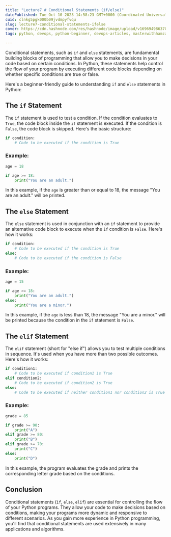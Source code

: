 ```yaml
---
title: "Lecture7 # Conditional Statements (if/else)"
datePublished: Tue Oct 10 2023 14:58:23 GMT+0000 (Coordinated Universal Time)
cuid: clnkg5pgk000b09jvdmpyfvqu
slug: lecture7-conditional-statements-ifelse
cover: https://cdn.hashnode.com/res/hashnode/image/upload/v1696949863708/587f3073-ac26-4955-8b23-6848b596a859.png
tags: python, devops, python-beginner, devops-articles, masterwithhamza

---
```


Conditional statements, such as `if` and `else` statements, are fundamental building blocks of programming that allow you to make decisions in your code based on certain conditions. In Python, these statements help control the flow of your program by executing different code blocks depending on whether specific conditions are true or false.

Here's a beginner-friendly guide to understanding `if` and `else` statements in Python:

## **The** `if` Statement

The `if` statement is used to test a condition. If the condition evaluates to `True`, the code block inside the `if` statement is executed. If the condition is `False`, the code block is skipped. Here's the basic structure:

```python
if condition:
    # Code to be executed if the condition is True
```

### **Example:**

```python
age = 18

if age >= 18:
    print("You are an adult.")
```

In this example, if the `age` is greater than or equal to 18, the message "You are an adult." will be printed.

## **The** `else` Statement

The `else` statement is used in conjunction with an `if` statement to provide an alternative code block to execute when the `if` condition is `False`. Here's how it works:

```python
if condition:
    # Code to be executed if the condition is True
else:
    # Code to be executed if the condition is False
```

### **Example:**

```python
age = 15

if age >= 18:
    print("You are an adult.")
else:
    print("You are a minor.")
```

In this example, if the `age` is less than 18, the message "You are a minor." will be printed because the condition in the `if` statement is `False`.

## **The** `elif` Statement

The `elif` statement (short for "else if") allows you to test multiple conditions in sequence. It's used when you have more than two possible outcomes. Here's how it works:

```python
if condition1:
    # Code to be executed if condition1 is True
elif condition2:
    # Code to be executed if condition2 is True
else:
    # Code to be executed if neither condition1 nor condition2 is True
```

### **Example:**

```python
grade = 85

if grade >= 90:
    print("A")
elif grade >= 80:
    print("B")
elif grade >= 70:
    print("C")
else:
    print("D")
```

In this example, the program evaluates the grade and prints the corresponding letter grade based on the conditions.

## **Conclusion**

Conditional statements (`if`, `else`, `elif`) are essential for controlling the flow of your Python programs. They allow your code to make decisions based on conditions, making your programs more dynamic and responsive to different scenarios. As you gain more experience in Python programming, you'll find that conditional statements are used extensively in many applications and algorithms.